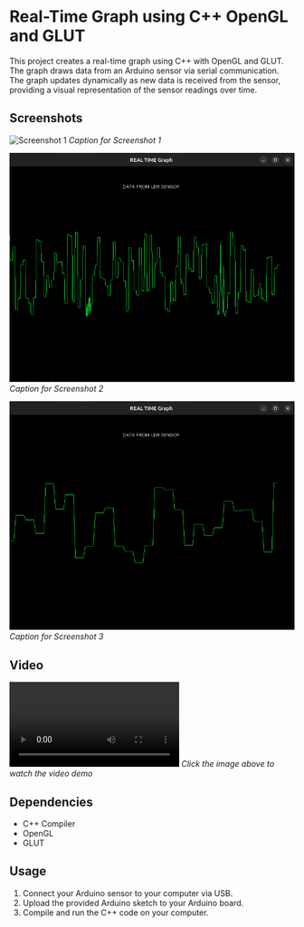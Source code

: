 # Real-Time Graph using C++ OpenGL and GLUT

This project creates a real-time graph using C++ with OpenGL and GLUT. The graph draws data from an Arduino sensor via serial communication. The graph updates dynamically as new data is received from the sensor, providing a visual representation of the sensor readings over time.

## Screenshots

![Screenshot 1](/src/Screenshot1.pn)
*Caption for Screenshot 1*

![Screenshot 2](/src/Screenshot2.png)
*Caption for Screenshot 2*

![Screenshot 3](/src/Screenshot3.png)
*Caption for Screenshot 3*

## Video

![Video Demo](/Screen.webm)
*Click the image above to watch the video demo*

## Dependencies

- C++ Compiler
- OpenGL
- GLUT

## Usage

1. Connect your Arduino sensor to your computer via USB.
2. Upload the provided Arduino sketch to your Arduino board.
3. Compile and run the C++ code on your computer.




